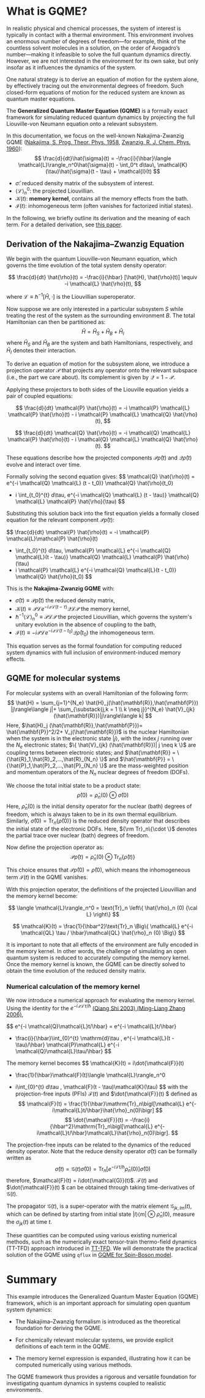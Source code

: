 # What is GQME?
In realistic physical and chemical processes, the system of interest is typically in contact with a thermal environment. This environment involves an enormous number of degrees of freedom—for example, think of the countless solvent molecules in a solution, on the order of Avogadro’s number—making it infeasible to solve the full quantum dynamics directly. However, we are not interested in the environment for its own sake, but only insofar as it influences the dynamics of the system.

One natural strategy is to derive an equation of motion for the system alone, by effectively tracing out the environmental degrees of freedom. Such closed-form equations of motion for the reduced system are known as quantum master equations.

The **Generalized Quantum Master Equation (GQME)** is a formally exact framework for simulating reduced quantum dynamics by projecting the full Liouville-von Neumann equation onto a relevant subsystem.

In this documentation, we focus on the well-known Nakajima-Zwanzig GQME ([Nakajima, S. Prog. Theor. Phys. 1958](https://academic.oup.com/ptp/article/20/6/948/1930693), [Zwanzig, R. J.
Chem. Phys. 1960](https://doi.org/10.1063/1.1731409)):
$$
\frac{d}{dt}\hat{\sigma}(t) = -\frac{i}{\hbar}\langle \mathcal{L}\rangle_n^0\hat{\sigma}(t) - \int_0^t d\tau\, \mathcal{K}(\tau)\hat{\sigma}(t - \tau) + \mathcal{I}(t)
$$

- $\hat{\sigma}$: reduced density matrix of the subsystem of interest.
- $\langle \mathcal{L}\rangle_n^0$: the projected Liouvillian.
- $\mathcal{K}(t)$: **memory kernel**, contains all the memory effects from the bath.
- $\mathcal{I}(t)$: inhomogeneous term (often vanishes for factorized initial states).

In the following, we briefly outline its derivation and the meaning of each term. For a detailed derivation, see [this paper](https://doi.org/10.1021/acs.jctc.2c00892).

## Derivation of the Nakajima–Zwanzig Equation

We begin with the quantum Liouville–von Neumann equation, which governs the time evolution of the total system density operator:

$$
\frac{d}{dt} \hat{\rho}(t) = -\frac{i}{\hbar} [\hat{H}, \hat{\rho}(t)] \equiv -i \mathcal{L} \hat{\rho}(t),
$$

where $\mathcal{L} \equiv \hbar^{-1}[\hat{H}, \cdot]$ is the Liouvillian superoperator.

Now suppose we are only interested in a particular subsystem $S$ while treating the rest of the system as the surrounding environment $B$. The total Hamiltonian can then be partitioned as:
$$
\hat{H} = \hat{H}_S + \hat{H}_B + \hat{H}_I
$$
where $\hat{H}_S$ and $\hat{H}_B$ are the system and bath Hamiltonians, respectively, and $\hat{H}_I$ denotes their interaction.


To derive an equation of motion for the subsystem alone, we introduce a projection operator $\mathcal{P}$  that projects any operator onto the relevant subspace (i.e., the part we care about). Its complement is given by $\mathcal{Q} = 1 - \mathcal{P}$.

Applying these projectors to both sides of the Liouville equation yields a pair of coupled equations:

$$
\frac{d}{dt} \mathcal{P} \hat{\rho}(t) = -i \mathcal{P} \mathcal{L} \mathcal{P} \hat{\rho}(t) - i \mathcal{P} \mathcal{L} \mathcal{Q} \hat{\rho}(t),
$$

$$
\frac{d}{dt} \mathcal{Q} \hat{\rho}(t) = -i \mathcal{Q} \mathcal{L} \mathcal{P} \hat{\rho}(t) - i \mathcal{Q} \mathcal{L} \mathcal{Q} \hat{\rho}(t).
$$

These equations describe how the projected components $\mathcal{P} \hat{\rho}(t)$ and $\mathcal{Q} \hat{\rho}(t)$ evolve and interact over time.

Formally solving the second equation gives:
$$
\mathcal{Q} \hat{\rho}(t) = e^{-i \mathcal{Q} \mathcal{L} (t - t_0)} \mathcal{Q} \hat{\rho}(t_0)
- i \int_{t_0}^{t} d\tau\, e^{-i \mathcal{Q} \mathcal{L} (t - \tau)} \mathcal{Q} \mathcal{L} \mathcal{P} \hat{\rho}(\tau)
$$

Substituting this solution back into the first equation yields a formally closed equation for the relevant component $\mathcal{P} \hat{\rho}(t)$:

$$
\frac{d}{dt} \mathcal{P} \hat{\rho}(t) = -i \mathcal{P} \mathcal{L}\mathcal{P} \hat{\rho}(t)
- \int_{t_0}^{t} d\tau\, \mathcal{P} \mathcal{L} e^{-i \mathcal{Q} \mathcal{L}(t - \tau)} \mathcal{Q} \mathcal{L} \mathcal{P} \hat{\rho}(\tau)
- i \mathcal{P} \mathcal{L} e^{-i \mathcal{Q} \mathcal{L}(t - t_0)} \mathcal{Q} \hat{\rho}(t_0)
$$

This is the **Nakajima-Zwanzig GQME** with:
- $\hat{\sigma}(t) \equiv \mathcal{P} \hat{\rho}(t)$  the reduced density matrix,
- $\mathcal{K}(t)\equiv \mathcal{P} \mathcal{L} e^{-i \mathcal{Q} \mathcal{L}(t - \tau)} \mathcal{Q} \mathcal{L} \mathcal{P}$ the memory kernel,
- $\hbar^{-1}\langle \mathcal{L}\rangle_n^0\equiv \mathcal{P} \mathcal{L} \mathcal{P}$ the projected Liouvillian, which governs the system's unitary evolution in the absence of coupling to the bath,
- $\mathcal{I}(t) \equiv - i \mathcal{P} \mathcal{L} e^{-i \mathcal{Q} \mathcal{L}(t - t_0)} \mathcal{Q} \hat{\rho}(t_0)$ the inhomogeneous term.

This equation serves as the formal foundation for computing reduced system dynamics with full inclusion of environment-induced memory effects.


## GQME for molecular systems

For molecular systems with an overall Hamiltonian of the following form:
$$
\hat{H} = \sum_{j=1}^{N_e} \hat{H}_j(\hat{\mathbf{R}},\hat{\mathbf{P}}) |j\rangle\langle j|+ \sum_{\substack{j,k = 1 \\ k \neq j}}^{N_e} \hat{V}_{jk}(\hat{\mathbf{R}})|j\rangle\langle k|
$$
Here, $\hat{H}_j (\hat{\mathbf{R}},\hat{\mathbf{P}})= \hat{\mathbf{P}}^2/2+ V_j(\hat{\mathbf{R}})$ is the nuclear Hamiltonian when the system is in the electronic state $| j \rangle$, with the index $j$ running over the $N_e$ electronic states;
$\{ \hat{V}_{jk} (\hat{\mathbf{R}})| j \neq k \}$ are coupling terms between electronic states;
and $\hat{\mathbf{R}} = \{\hat{R}_1,\hat{R}_2,...,\hat{R}_{N_n} \}$ and $\hat{\mathbf{P}} = \{\hat{P}_1,\hat{P}_2,...,\hat{P}_{N_n} \}$ are the mass-weighted position and momentum operators of the $N_n$ nuclear degrees of freedom (DOFs).

We choose the total initial state to be a product state:
$$
\hat{\rho} (0) = \hat{\rho}_n (0) \otimes \hat{\sigma} (0)
$$
Here, $\hat{\rho}_n (0)$ is the initial density operator for the nuclear (bath) degrees of freedom, which is always taken to be in its own thermal equilibrium. Similarly, $\hat{\sigma} (0) = \text{Tr}_n \{ \hat{\rho} (0)\}$ is the reduced density operator that describes the initial state of the electronic DOFs. Here, ${\rm Tr}_n\{\cdot \}$ denotes the partial trace over nuclear (bath) degrees of freedom.

Now define the projection operator as:
$$\mathcal{P} \hat{\rho}(t) = \hat{\rho}_n(0) \otimes \text{Tr}_n\{\hat{\rho}(t)\}$$

This choice ensures that $\mathcal{P} \hat{\rho}(0) = \hat{\rho}(0)$, which means the inhomogeneous term $\mathcal{I}(t)$ in the GQME vanishes.

With this projection operator, the definitions of the projected Liouvillian and the memory kernel become:

$$
\langle \mathcal{L}\rangle_n^0 = \text{Tr}_n \left\{ \hat{\rho}_n (0) {\cal L} \right\}
$$

$$
\mathcal{K}(t) = \frac{1}{\hbar^2}\text{Tr}_n \Big\{ \mathcal{L} e^{-i \mathcal{QL} \tau / \hbar}\mathcal{QL} \hat{\rho}_n (0) \Big\}
$$



It is important to note that all effects of the environment are fully encoded in the memory kernel. In other words, the challenge of simulating an open quantum system is reduced to accurately computing the memory kernel. Once the memory kernel is known, the GQME can be directly solved to obtain the time evolution of the reduced density matrix.


### Numerical calculation of the memory kernel
We now introduce a numerical approach for evaluating the memory kernel. Using the identity for the $e^{-i \mathcal{QL} \tau / \hbar}$ [(Qiang Shi 2003)](https://doi.org/10.1063/1.1624830),[(Ming-Liang Zhang 2006)](https://doi.org/10.1063/1.2218342),

$$
e^{-i \mathcal{Q}\mathcal{L}t/\hbar}
= e^{-i \mathcal{L}t/\hbar}
+ \frac{i}{\hbar}\int_{0}^{t} \mathrm{d}\tau \,
e^{-i \mathcal{L}(t - \tau)/\hbar} \mathcal{P}\mathcal{L} e^{-i \mathcal{Q}\mathcal{L}\tau/\hbar}
$$

The memory kernel becomes
$$
\mathcal{K}(t)
= i\dot{\mathcal{F}}(t)
- \frac{1}{\hbar}\mathcal{F}(t)\langle \mathcal{L}\rangle_n^0
+ i\int_{0}^{t} d\tau \, \mathcal{F}(t - \tau)\mathcal{K}(\tau)
$$
with the projection-free inputs (PFIs) $\mathcal{F}(t)$ and $\dot{\mathcal{F}}(t) $ defined as
$$
\mathcal{F}(t)
= \frac{1}{\hbar}\mathrm{Tr}_n\bigl[\mathcal{L} e^{-i\mathcal{L}t/\hbar}\hat{\rho}_n(0)\bigr]
$$
$$
\dot{\mathcal{F}}(t)
= -\frac{i}{\hbar^2}\mathrm{Tr}_n\bigl[\mathcal{L} e^{-i\mathcal{L}t/\hbar}\mathcal{L}\hat{\rho}_n(0)\bigr].
$$

The projection-free inputs can be related to the dynamics of the reduced density operator.
Note that the reduce density operator $\hat{\sigma}(t)$ can be formally written as
$$
\hat{\sigma}(t)  = \mathcal{G}(t) \hat{\sigma}(0) = \mathrm{Tr}_n [e^{-i\mathcal{L}t/\hbar}\hat{\rho}_n(0)] \hat{\sigma}(0)
$$
therefore, $\mathcal{F}(t) = i\dot{\mathcal{G}}(t)$. $\mathcal{F}(t)$ and $\dot{\mathcal{F}}(t) $ can be obtained through taking time-derivatives of $\mathcal{G}(t)$.

The propagator $\mathcal{G}(t)$, is a super-operator with the matrix
element $\mathcal{G}_{jk,lm}(t)$, which can be defined by starting from initial state $|l⟩⟨m| ⊗ \hat{\rho}_n(0)$, measure the $\sigma_{jk}(t)$ at time $t$.

These quantities can be computed using various existing numerical methods, such as the numerically exact tensor-train thermo-field dynamics (TT-TFD) approach introduced in  [TT-TFD](What_is_TTTFD.md). We will demonstrate the practical solution of the GQME using `qflux` in [GQME for Spin-Boson model](spin_boson_GQME.md).

# Summary
This example introduces the Generalized Quantum Master Equation (GQME) framework, which is an important approach for simulating open quantum system dynamics:

* The Nakajima–Zwanzig formalism is introduced as the theoretical foundation for deriving the GQME.

* For chemically relevant molecular systems, we provide explicit definitions of each term in the GQME.

* The memory kernel expression is expanded, illustrating how it can be computed numerically using various methods.

The GQME framework thus provides a rigorous and versatile foundation for investigating quantum dynamics in systems coupled to realistic environments.
